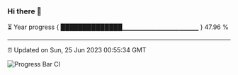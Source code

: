 ### Hi there 👋

⏳ Year progress { ██████████████▁▁▁▁▁▁▁▁▁▁▁▁▁▁▁▁ } 47.96 %

---

⏰ Updated on Sun, 25 Jun 2023 00:55:34 GMT

![Progress Bar CI](https://github.com/Shyam-Makwana/GitHub-Actions-Demo/workflows/Progress%20Bar%20CI/badge.svg)

